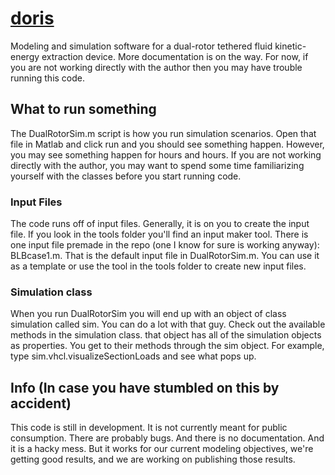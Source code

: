 # [doris](https://en.wikipedia.org/wiki/Doris_(mythology))
Modeling and simulation software for a dual-rotor tethered fluid kinetic-energy extraction device.
More documentation is on the way. For now, if you are not working directly with the author then you may have trouble running this code.

## What to run something
The DualRotorSim.m script is how you run simulation scenarios. Open that file in Matlab and click run and you should see something happen. However, you may see something happen for hours and hours. If you are not working directly with the author, you may want to spend some time familiarizing yourself with the classes before you start running code.

### Input Files
The code runs off of input files. Generally, it is on you to create the input file. If you look in the tools folder you'll find an input maker tool. There is one input file premade in the repo (one I know for sure is working anyway): BLBcase1.m. That is the default input file in DualRotorSim.m. You can use it as a template or use the tool in the tools folder to create new input files.

### Simulation class
When you run DualRotorSim you will end up with an object of class simulation called sim. You can do a lot with that guy. Check out the available methods in the simulation class. that object has all of the simulation objects as properties. You get to their methods through the sim object. For example, type sim.vhcl.visualizeSectionLoads and see what pops up.

## Info (In case you have stumbled on this by accident)
This code is still in development. It is not currently meant for public consumption. There are probably bugs. And there is no documentation. And it is a hacky mess. But it works for our current modeling objectives, we're getting good results, and we are working on publishing those results.
